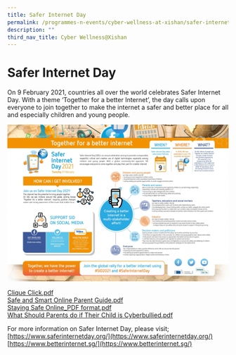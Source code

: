```yaml
---
title: Safer Internet Day
permalink: /programmes-n-events/cyber-wellness-at-xishan/safer-internet-day
description: ""
third_nav_title: Cyber Wellness@Xishan
---
```

# **Safer Internet Day**

On 9 February 2021, countries all over the world celebrates Safer Internet Day. With a theme ‘Together for a better Internet’, the day calls upon everyone to join together to make the internet a safer and better place for all and especially children and young people.

![](/images/SID%202021.jpg)

[Clique Click.pdf](/files/Clique%20Click.pdf)    
[Safe and Smart Online Parent Guide.pdf](/files/Safe%20and%20Smart%20Online%20Parent%20Guide.pdf)  
[Staying Safe Online_PDF format.pdf](/files/Staying%20Safe%20Online_PDF%20format.pdf)   
[What Should Parents do if Their Child is Cyberbullied.pdf](/files/What%20Should%20Parents%20do%20if%20Their%20Child%20is%20Cyberbullied.pdf)

For more information on Safer Internet Day, please visit;
[https://www.saferinternetday.org/](https://www.saferinternetday.org/)     
[https://www.betterinternet.sg/](https://www.betterinternet.sg/)